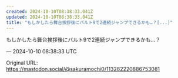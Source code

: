 ```yaml
---
created: 2024-10-10T08:38:33.041Z
updated: 2024-10-10T08:38:33.041Z
title: "もしかしたら舞台挨拶後にバルト9で2連続ジャンプできるかも…？[...]"
---
```


<p>もしかしたら舞台挨拶後にバルト9で2連続ジャンプできるかも…？</p>

&mdash; 2024-10-10 08:38:33 UTC

Original URL: https://mastodon.social/@sakuramochi0/113282220886753081
